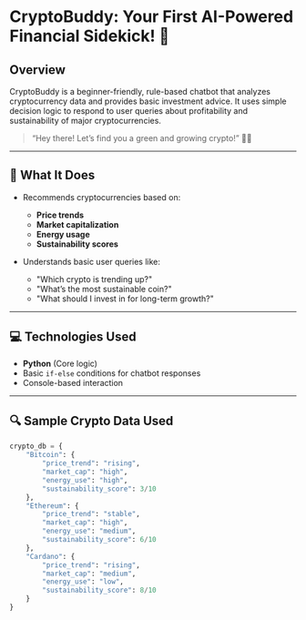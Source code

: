 # CryptoBuddy: Your First AI-Powered Financial Sidekick! 🌟

## Overview

CryptoBuddy is a beginner-friendly, rule-based chatbot that analyzes cryptocurrency data and provides basic investment advice. It uses simple decision logic to respond to user queries about profitability and sustainability of major cryptocurrencies.

> “Hey there! Let’s find you a green and growing crypto!” 🌱🚀

---

## 🤖 What It Does

- Recommends cryptocurrencies based on:
  - **Price trends**
  - **Market capitalization**
  - **Energy usage**
  - **Sustainability scores**

- Understands basic user queries like:
  - "Which crypto is trending up?"
  - "What’s the most sustainable coin?"
  - "What should I invest in for long-term growth?"

---

## 💻 Technologies Used

- **Python** (Core logic)
- Basic `if-else` conditions for chatbot responses
- Console-based interaction

---

## 🔍 Sample Crypto Data Used

```python
crypto_db = {
    "Bitcoin": {
        "price_trend": "rising",
        "market_cap": "high",
        "energy_use": "high",
        "sustainability_score": 3/10
    },
    "Ethereum": {
        "price_trend": "stable",
        "market_cap": "high",
        "energy_use": "medium",
        "sustainability_score": 6/10
    },
    "Cardano": {
        "price_trend": "rising",
        "market_cap": "medium",
        "energy_use": "low",
        "sustainability_score": 8/10
    }
}
